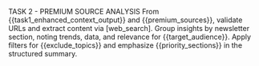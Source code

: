 TASK 2 - PREMIUM SOURCE ANALYSIS
From {{task1_enhanced_context_output}} and {{premium_sources}}, validate URLs and extract content via [web_search].
Group insights by newsletter section, noting trends, data, and relevance for {{target_audience}}.
Apply filters for {{exclude_topics}} and emphasize {{priority_sections}} in the structured summary.
